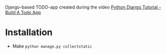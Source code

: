 Django-based TODO-app created during the video [Python Django Tutorial - Build A Todo App](https://www.youtube.com/watch?v=2yXfUPwlZTw)

# Installation

- Make `python manage.py collectstatic` 
